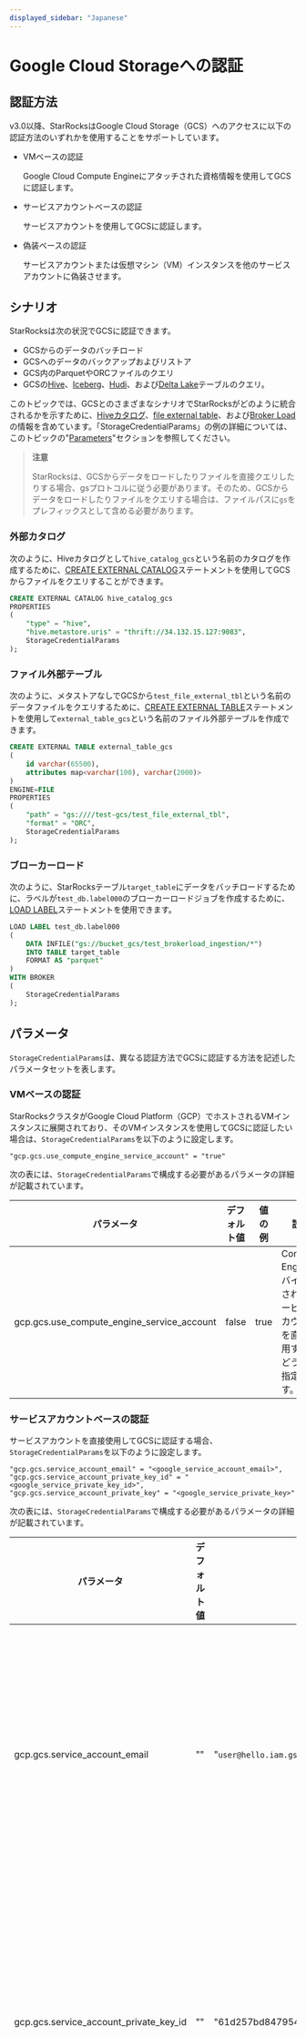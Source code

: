 ```yaml
---
displayed_sidebar: "Japanese"
---
```


# Google Cloud Storageへの認証

## 認証方法

v3.0以降、StarRocksはGoogle Cloud Storage（GCS）へのアクセスに以下の認証方法のいずれかを使用することをサポートしています。

- VMベースの認証

   Google Cloud Compute Engineにアタッチされた資格情報を使用してGCSに認証します。

- サービスアカウントベースの認証

   サービスアカウントを使用してGCSに認証します。

- 偽装ベースの認証

   サービスアカウントまたは仮想マシン（VM）インスタンスを他のサービスアカウントに偽装させます。

## シナリオ

StarRocksは次の状況でGCSに認証できます。

- GCSからのデータのバッチロード
- GCSへのデータのバックアップおよびリストア
- GCS内のParquetやORCファイルのクエリ
- GCSの[Hive](../data_source/catalog/hive_catalog.md)、[Iceberg](../data_source/catalog/iceberg_catalog.md)、[Hudi](../data_source/catalog/hudi_catalog.md)、および[Delta Lake](../data_source/catalog/deltalake_catalog.md)テーブルのクエリ。

このトピックでは、GCSとのさまざまなシナリオでStarRocksがどのように統合されるかを示すために、[Hiveカタログ](../data_source/catalog/hive_catalog.md)、[file external table](../data_source/file_external_table.md)、および[Broker Load](../sql-reference/sql-statements/data-manipulation/BROKER_LOAD.md)の情報を含めています。「StorageCredentialParams」の例の詳細については、このトピックの"[Parameters](../integrations/authenticate_to_gcs.md#parameters)"セクションを参照してください。

> **注意**
>
> StarRocksは、GCSからデータをロードしたりファイルを直接クエリしたりする場合、gsプロトコルに従う必要があります。そのため、GCSからデータをロードしたりファイルをクエリする場合は、ファイルパスに`gs`をプレフィックスとして含める必要があります。

### 外部カタログ

次のように、Hiveカタログとして`hive_catalog_gcs`という名前のカタログを作成するために、[CREATE EXTERNAL CATALOG](../sql-reference/sql-statements/data-definition/CREATE_EXTERNAL_CATALOG.md)ステートメントを使用してGCSからファイルをクエリすることができます。

```SQL
CREATE EXTERNAL CATALOG hive_catalog_gcs
PROPERTIES
(
    "type" = "hive", 
    "hive.metastore.uris" = "thrift://34.132.15.127:9083",
    StorageCredentialParams
);
```

### ファイル外部テーブル

次のように、メタストアなしでGCSから`test_file_external_tbl`という名前のデータファイルをクエリするために、[CREATE EXTERNAL TABLE](../sql-reference/sql-statements/data-definition/CREATE_TABLE.md)ステートメントを使用して`external_table_gcs`という名前のファイル外部テーブルを作成できます。

```SQL
CREATE EXTERNAL TABLE external_table_gcs
(
    id varchar(65500),
    attributes map<varchar(100), varchar(2000)>
) 
ENGINE=FILE
PROPERTIES
(
    "path" = "gs:////test-gcs/test_file_external_tbl",
    "format" = "ORC",
    StorageCredentialParams
);
```

### ブローカーロード

次のように、StarRocksテーブル`target_table`にデータをバッチロードするために、ラベルが`test_db.label000`のブローカーロードジョブを作成するために、[LOAD LABEL](../sql-reference/sql-statements/data-manipulation/BROKER_LOAD.md)ステートメントを使用できます。

```SQL
LOAD LABEL test_db.label000
(
    DATA INFILE("gs://bucket_gcs/test_brokerload_ingestion/*")
    INTO TABLE target_table
    FORMAT AS "parquet"
)
WITH BROKER
(
    StorageCredentialParams
);
```

## パラメータ

`StorageCredentialParams`は、異なる認証方法でGCSに認証する方法を記述したパラメータセットを表します。

### VMベースの認証

StarRocksクラスタがGoogle Cloud Platform（GCP）でホストされるVMインスタンスに展開されており、そのVMインスタンスを使用してGCSに認証したい場合は、`StorageCredentialParams`を以下のように設定します。

```Plain
"gcp.gcs.use_compute_engine_service_account" = "true"
```

次の表には、`StorageCredentialParams`で構成する必要があるパラメータの詳細が記載されています。

| **パラメータ**                              | **デフォルト値** | **値の例** | **説明**                                                     |
| ------------------------------------------ | ----------------- | ----------- | ------------------------------------------------------------ |
| gcp.gcs.use_compute_engine_service_account | false             | true        | Compute Engineにバインドされたサービスアカウントを直接使用するかどうかを指定します。 |

### サービスアカウントベースの認証

サービスアカウントを直接使用してGCSに認証する場合、`StorageCredentialParams`を以下のように設定します。

```Plain
"gcp.gcs.service_account_email" = "<google_service_account_email>",
"gcp.gcs.service_account_private_key_id" = "<google_service_private_key_id>",
"gcp.gcs.service_account_private_key" = "<google_service_private_key>"
```

次の表には、`StorageCredentialParams`で構成する必要があるパラメータの詳細が記載されています。

| **パラメータ**                          | **デフォルト値** | **値の例**                                     | **説明**                                                     |
| -------------------------------------- | ----------------- | --------------------------------------------- | ------------------------------------------------------------ |
| gcp.gcs.service_account_email          | ""                | "`user@hello.iam.gserviceaccount.com`"        | サービスアカウントの作成時に生成されたJSONファイル内のメールアドレスです。 |
| gcp.gcs.service_account_private_key_id | ""                | "61d257bd8479547cb3e04f0b9b6b9ca07af3b7ea"  | サービスアカウントの作成時に生成されたJSONファイル内のプライベートキーIDです。 |
| gcp.gcs.service_account_private_key    | ""                | "-----BEGIN PRIVATE KEY----xxxx-----END PRIVATE KEY-----\n" | サービスアカウントの作成時に生成されたJSONファイル内のプライベートキーです。 |

### 偽装ベースの認証

#### VMインスタンスがサービスアカウントを偽装する

StarRocksクラスタがGCP上のVMインスタンスに展開され、そのVMインスタンスを特定のサービスアカウントに偽装させる場合、つまりStarRocksがGCSへのアクセス権をサービスアカウントから継承する場合は、`StorageCredentialParams`を以下のように設定します。

```Plain
"gcp.gcs.use_compute_engine_service_account" = "true",
"gcp.gcs.impersonation_service_account" = "<assumed_google_service_account_email>"
```

次の表には、`StorageCredentialParams`で構成する必要があるパラメータの詳細が記載されています。

| **パラメータ**                              | **デフォルト値** | **値の例** | **説明**                                                     |
| ------------------------------------------ | ----------------- | ----------- | ------------------------------------------------------------ |
| gcp.gcs.use_compute_engine_service_account | false             | true        | Compute Engineにバインドされたサービスアカウントを直接使用するかどうかを指定します。 |
| gcp.gcs.impersonation_service_account      | ""                | "hello"     | 偽装したいサービスアカウントです。                           |

#### サービスアカウントが別のサービスアカウントを偽装する

サービスアカウント（一時的にメタサービスアカウントとして命名）が別のサービスアカウント（一時的にデータサービスアカウントとして命名）を偽装し、StarRocksがデータサービスアカウントからアクセス権を継承する場合は、`StorageCredentialParams`を以下のように設定します。

```Plain
"gcp.gcs.service_account_email" = "<google_service_account_email>",
"gcp.gcs.service_account_private_key_id" = "<meta_google_service_account_email>",
"gcp.gcs.service_account_private_key" = "<meta_google_service_account_email>",
"gcp.gcs.impersonation_service_account" = "<data_google_service_account_email>"
```

次の表には、`StorageCredentialParams`で構成する必要があるパラメータの詳細が記載されています。

| **パラメータ**                          | **デフォルト値** | **値の例**                                     | **説明**                                                     |
| -------------------------------------- | ----------------- | --------------------------------------------- | ------------------------------------------------------------ |
| gcp.gcs.service_account_email          | ""                | "`user@hello.iam.gserviceaccount.com`"        | メタサービスアカウントの作成時に生成されたJSONファイル内の電子メールアドレスです。 |
| gcp.gcs.service_account_private_key_id | ""                | "61d257bd8479547cb3e04f0b9b6b9ca07af3b7ea"  | メタサービスアカウントの作成時に生成されたJSONファイル内のプライベートキーIDです。 |
| gcp.gcs.service_account_private_key    | ""                | "-----BEGIN PRIVATE KEY----xxxx-----END PRIVATE KEY-----\n" | メタサービスアカウントの作成時に生成されたJSONファイル内のプライベートキーです。 |
| gcp.gcs.impersonation_service_account  | ""                | "hello"     | 偽装したいデータサービスアカウントです。      |